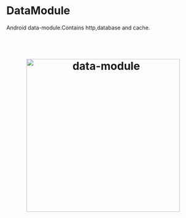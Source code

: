 # DataModule
Android data-module.Contains http,database and cache.
<h1 align="center">
	<br>
	<img width="400" src="https://www.areahash.com/wp-content/uploads/2018/03/data-module.png" alt="data-module">
	<br>
	<br>
	<br>
</h1>
